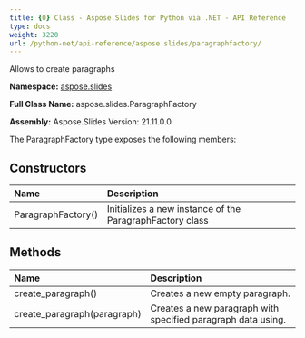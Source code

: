 ```yaml
---
title: {0} Class - Aspose.Slides for Python via .NET - API Reference
type: docs
weight: 3220
url: /python-net/api-reference/aspose.slides/paragraphfactory/
---
```


Allows to create paragraphs

**Namespace:** [aspose.slides](/python-net/api-reference/aspose.slides/)

**Full Class Name:** aspose.slides.ParagraphFactory

**Assembly:**  Aspose.Slides Version: 21.11.0.0

The ParagraphFactory type exposes the following members:
## **Constructors**
|**Name**|**Description**|
| :- | :- |
|ParagraphFactory()|Initializes a new instance of the ParagraphFactory class|
## **Methods**
|**Name**|**Description**|
| :- | :- |
|create_paragraph()|Creates a new empty paragraph.|
|create_paragraph(paragraph)|Creates a new paragraph with specified paragraph data using.|
